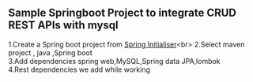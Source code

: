 ## Sample Springboot Project to integrate CRUD REST APIs with mysql

1.Create a Spring boot project from [Spring Initialiser]("https://start.spring.io/")<br>
2.Select maven project , java ,Spring boot <br>
3.Add dependencies spring web,MySQL,Spring data JPA,lombok <br>
4.Rest dependencies we add while working <br>

